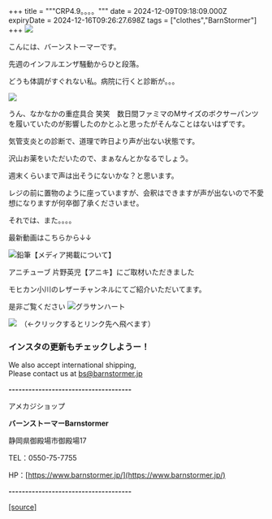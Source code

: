 +++
title = """CRP4.9。。。。"""
date = 2024-12-09T09:18:09.000Z
expiryDate = 2024-12-16T09:26:27.698Z
tags = ["clothes","BarnStormer"]
+++
[![](https://stat.ameba.jp/user_images/20231023/16/barnstormer-go/b2/03/p/o0420015015354743273.png)](https://ameblo.jp/barnstormer-go/entry-12825670498.html)

こんには、バーンストーマーです。

先週のインフルエンザ騒動からひと段落。

どうも体調がすぐれない私。病院に行くと診断が。。。

[![](https://stat.ameba.jp/user_images/20241209/17/barnstormer-go/b6/24/j/o0466070015519625913.jpg)](https://stat.ameba.jp/user_images/20241209/17/barnstormer-go/b6/24/j/o0466070015519625913.jpg)

うん、なかなかの重症具合 笑笑　数日間ファミマのMサイズのボクサーパンツを履いていたのが影響したのかとふと思ったがそんなことはないはずです。

気管支炎との診断で、道理で昨日より声が出ない状態です。

沢山お薬をいただいたので、まぁなんとかなるでしょう。

週末くらいまで声は出そうにないかな？と思います。

レジの前に置物のように座っていますが、会釈はできますが声が出ないので不愛想になりますが何卒御了承くださいませ。

それでは、また。。。。

最新動画はこちらから↓↓

![鉛筆](https://stat100.ameba.jp/blog/ucs/img/char/char3/519.png)【メディア掲載について】

アニチューブ 片野英児【アニキ】にご取材いただきました

モヒカン小川のレザーチャンネルにてご紹介いただいてます。

是非ご覧ください ![グラサンハート](https://stat100.ameba.jp/blog/ucs/img/char/char3/148.png)

[![](https://stat.ameba.jp/user_images/20230412/16/barnstormer-go/6a/23/p/o0108010815269242493.png)](https://www.instagram.com/barnstormer_daily/)　（←クリックするとリンク先へ飛べます）

### インスタの更新もチェックしようー！

We also accept international shipping,  
Please contact us at bs@barnstormer.jp

**\-------------------------------------**

アメカジショップ

**バーンストーマーBarnstormer**

静岡県御殿場市御殿場17

TEL：0550-75-7755

HP：[https://www.barnstormer.jp/](https://www.barnstormer.jp/)

**\-------------------------------------**

[[source]](https://ameblo.jp/barnstormer-go/entry-12878030963.html)
